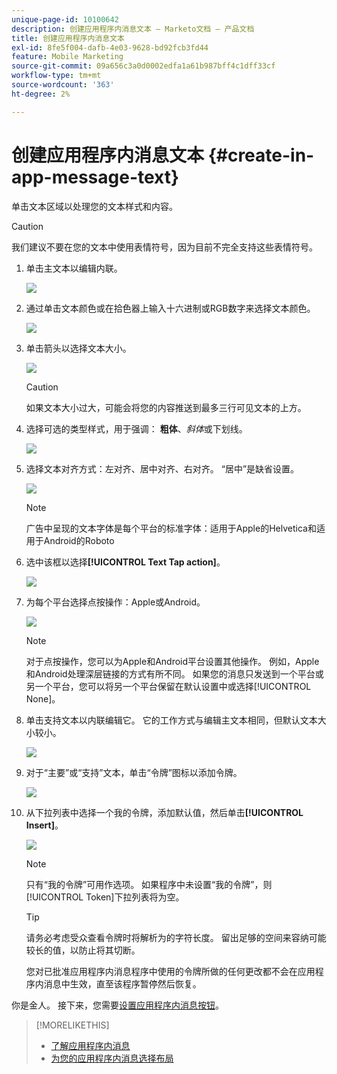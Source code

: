```yaml
---
unique-page-id: 10100642
description: 创建应用程序内消息文本 — Marketo文档 — 产品文档
title: 创建应用程序内消息文本
exl-id: 8fe5f004-dafb-4e03-9628-bd92fcb3fd44
feature: Mobile Marketing
source-git-commit: 09a656c3a0d0002edfa1a61b987bff4c1dff33cf
workflow-type: tm+mt
source-wordcount: '363'
ht-degree: 2%

---
```


# 创建应用程序内消息文本 {#create-in-app-message-text}

单击文本区域以处理您的文本样式和内容。

>[!CAUTION]
>
>我们建议不要在您的文本中使用表情符号，因为目前不完全支持这些表情符号。

1. 单击主文本以编辑内联。

   ![](assets/image2016-5-6-9-3a56-3a56.png)

1. 通过单击文本颜色或在拾色器上输入十六进制或RGB数字来选择文本颜色。

   ![](assets/image2016-5-6-9-3a59-3a1.png)

1. 单击箭头以选择文本大小。

   ![](assets/image2016-5-6-10-3a6-3a51.png)

   >[!CAUTION]
   >
   >如果文本大小过大，可能会将您的内容推送到最多三行可见文本的上方。

1. 选择可选的类型样式，用于强调： **粗体**、_斜体_&#x200B;或下划线。

   ![](assets/image2016-5-6-10-3a15-3a32.png)

1. 选择文本对齐方式：左对齐、居中对齐、右对齐。 “居中”是缺省设置。

   ![](assets/image2016-5-6-10-3a18-3a45.png)

   >[!NOTE]
   >
   >广告中呈现的文本字体是每个平台的标准字体：适用于Apple的Helvetica和适用于Android的Roboto

1. 选中该框以选择&#x200B;**[!UICONTROL Text Tap action]**。

   ![](assets/image2016-5-6-10-3a20-3a41.png)

1. 为每个平台选择点按操作：Apple或Android。

   ![](assets/image2016-5-6-10-3a22-3a12.png)

   >[!NOTE]
   >
   >对于点按操作，您可以为Apple和Android平台设置其他操作。 例如，Apple和Android处理深层链接的方式有所不同。 如果您的消息只发送到一个平台或另一个平台，您可以将另一个平台保留在默认设置中或选择[!UICONTROL None]。

1. 单击支持文本以内联编辑它。 它的工作方式与编辑主文本相同，但默认文本大小较小。

   ![](assets/image2016-5-6-10-3a26-3a27.png)

1. 对于“主要”或“支持”文本，单击“令牌”图标以添加令牌。

   ![](assets/image2016-5-6-10-3a29-3a2.png)

1. 从下拉列表中选择一个我的令牌，添加默认值，然后单击&#x200B;**[!UICONTROL Insert]**。

   ![](assets/mytoken.png)

   >[!NOTE]
   >
   >只有“我的令牌”可用作选项。 如果程序中未设置“我的令牌”，则[!UICONTROL Token]下拉列表将为空。

   >[!TIP]
   >
   >请务必考虑受众查看令牌时将解析为的字符长度。 留出足够的空间来容纳可能较长的值，以防止将其切断。

   您对已批准应用程序内消息程序中使用的令牌所做的任何更改都不会在应用程序内消息中生效，直至该程序暂停然后恢复。

你是金人。 接下来，您需要[设置应用程序内消息按钮](/help/marketo/product-docs/mobile-marketing/in-app-messages/creating-in-app-messages/set-up-the-in-app-message-button.md)。

>[!MORELIKETHIS]
>
>* [了解应用程序内消息](/help/marketo/product-docs/mobile-marketing/in-app-messages/understanding-in-app-messages.md)
>* [为您的应用程序内消息选择布局](/help/marketo/product-docs/mobile-marketing/in-app-messages/creating-in-app-messages/choose-a-layout-for-your-in-app-message.md)
